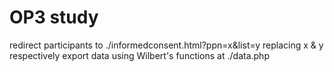 # OP3 study
redirect participants to ./informedconsent.html?ppn=x&list=y replacing x & y respectively
export data using Wilbert's functions at ./data.php